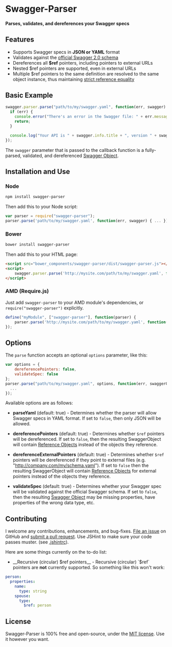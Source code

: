 Swagger-Parser
============================
#### Parses, validates, and dereferences your Swagger specs


Features
--------------------------
* Supports Swagger specs in __JSON or YAML__ format
* Validates against the [official Swagger 2.0 schema](http://github.com/reverb/swagger-spec/blob/master/versions/2.0.md)
* Dereferences all __$ref__ pointers, including pointers to external URLs
* Nested $ref pointers are supported, even in external URLs
* Multiple $ref pointers to the same definition are resolved to the same object instance, thus maintaining [strict reference equality](https://github.com/BigstickCarpet/swagger-parser/blob/29ebda3ca739574791ebc24913121d6d765ce24f/tests/specs/dereference-spec.js#L110)


Basic Example
--------------------------
````javascript
swagger.parser.parse("path/to/my/swagger.yaml", function(err, swagger) {
  if (err) {
    console.error("There's an error in the Swagger file: " + err.message);
    return;
  }

  console.log("Your API is " + swagger.info.title + ", version " + swagger.info.version);
});
````
The `swagger` parameter that is passed to the callback function is a fully-parsed, validated, and dereferenced [Swagger Object](https://github.com/wordnik/swagger-spec/blob/master/versions/2.0.md#swagger-object-).


Installation and Use
--------------------------
### Node
````bash
npm install swagger-parser
````
Then add this to your Node script:
````javascript
var parser = require("swagger-parser");
parser.parse('path/to/my/swagger.yaml', function(err, swagger) { ... });
````

### Bower
````bash
bower install swagger-parser
````
Then add this to your HTML page:
````html
<script src="bower_components/swagger-parser/dist/swagger-parser.js"></script>
<script>
    swagger.parser.parse('http://mysite.com/path/to/my/swagger.yaml', function(err, swagger) { ... });
</script>
````

### AMD (Require.js)
Just add `swagger-parser` to your AMD module's dependencies, or `require("swagger-parser")` explicitly.
````javascript
define("myModule", ["swagger-parser"], function(parser) {
    parser.parse('http://mysite.com/path/to/my/swagger.yaml', function(err, swagger) { ... });
});
````


Options
--------------------------
The `parse` function accepts an optional `options` parameter, like this:
````javascript
var options = { 
    dereferencePointers: false, 
    validateSpec: false 
};
parser.parse("path/to/my/swagger.yaml", options, function(err, swaggerObject) {
  ...
});
````
Available options are as follows:

* __parseYaml__ (default: true) - 
Determines whether the parser will allow Swagger specs in YAML format.  If set to `false`, then only JSON will be allowed. 

* __dereferencePointers__ (default: true) - 
Determines whether `$ref` pointers will be dereferenced.  If set to `false`, then the resulting SwaggerObject will contain [Reference Objects](https://github.com/wordnik/swagger-spec/blob/master/versions/2.0.md#reference-object-) instead of the objects they reference.

* __dereferenceExternalPointers__ (default: true) - 
Determines whether `$ref` pointers will be dereferenced if they point to external files (e.g. "http://company.com/my/schema.yaml").  If set to `false` then the resulting SwaggerObject will contain [Reference Objects](https://github.com/wordnik/swagger-spec/blob/master/versions/2.0.md#reference-object-) for external pointers instead of the objects they reference.

* __validateSpec__ (default: true) - 
Determines whether your Swagger spec will be validated against the official Swagger schema.  If set to `false`, then the resulting [Swagger Object](https://github.com/wordnik/swagger-spec/blob/master/versions/2.0.md#swagger-object-) may be missing properties, have properties of the wrong data type, etc.
 

Contributing
--------------------------
I welcome any contributions, enhancements, and bug-fixes.  [File an issue](https://github.com/BigstickCarpet/swagger-parser/issues) on GitHub and [submit a pull request](https://github.com/BigstickCarpet/swagger-parser/pulls).  Use JSHint to make sure your code passes muster.  (see [.jshintrc](.jshintrc)).

Here are some things currently on the to-do list:

* __Recursive (circular) $ref pointers__ - Recursive (circular) `$ref` pointers are __not__ currently supported.  So something like this won't work:

````yaml
person:
  properties:
    name:
      type: string
    spouse:
      type:
        $ref: person
````


License
--------------------------
Swagger-Parser is 100% free and open-source, under the [MIT license](LICENSE). Use it however you want. 
